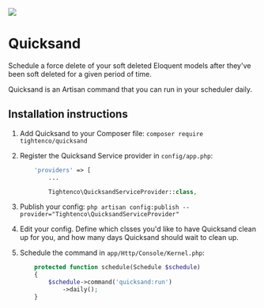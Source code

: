 ![](https://raw.githubusercontent.com/tightenco/quicksand/master/quicksand-logo.png)

# Quicksand

Schedule a force delete of your soft deleted Eloquent models after they've been soft deleted for a given period of time.

Quicksand is an Artisan command that you can run in your scheduler daily.

## Installation instructions

1. Add Quicksand to your Composer file: `composer require tightenco/quicksand`
2. Register the Quicksand Service provider in `config/app.php`:
    
    ```php
        'providers' => [
            ...

            Tightenco\QuicksandServiceProvider::class,
    ```
3. Publish your config: `php artisan config:publish --provider="Tightenco\QuicksandServiceProvider"`
4. Edit your config. Define which clsses you'd like to have Quicksand clean up for you, and how many days Quicksand should wait to clean up.
5. Schedule the command in `app/Http/Console/Kernel.php`:

    ```php
        protected function schedule(Schedule $schedule)
        {
            $schedule->command('quicksand:run')
                ->daily();
        }
    ```
